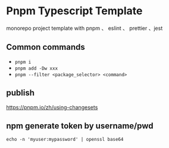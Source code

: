 # Pnpm Typescript Template

monorepo project template with pnpm 、 eslint 、 prettier 、jest

## Common commands

-   `pnpm i`
-   `pnpm add -Dw xxx`
-   `pnpm --filter <package_selector> <command>`

## publish

https://pnpm.io/zh/using-changesets

## npm generate token by username/pwd

`echo -n 'myuser:mypassword' | openssl base64`

